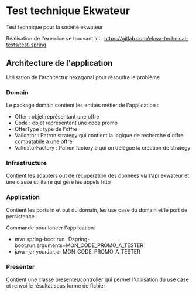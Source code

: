 # Test technique Ekwateur
Test technique pour la société ekwateur

Réalisation de l'exercice se trouvant ici : https://gitlab.com/ekwa-technical-tests/test-spring
## Architecture de l'application
Utilisation de l'architectur hexagonal pour résoudre le problème

### Domain
Le package domain contient les entités métier de l'application :
- Offer : objet représentant une offre
- Code : objet représentant une code promo
- OfferType : type de l'offre
- Validator : Patron strategy qui contient la logique de recherche d'offre compatabile à une offre
- ValidatorFactory : Patron factory à qui on délègue la création de strategy

### Infrastructure
Contient les adapters out de récupération des données via l'api ekwateur
et une classe utilitaire qui gère les appels http

### Application
Contient les ports in et out du domain, les use case du domain et le port de persistence

Commande pour lancer l'application:
- mvn spring-boot:run -Dspring-boot.run.arguments=MON_CODE_PROMO_A_TESTER
- java -jar yourJar.jar MON_CODE_PROMO_A_TESTER

### Presenter
Contient une classe presenter/controller qui permet l'utilisation du use case et renvoi le résultat sous forme de fichier

